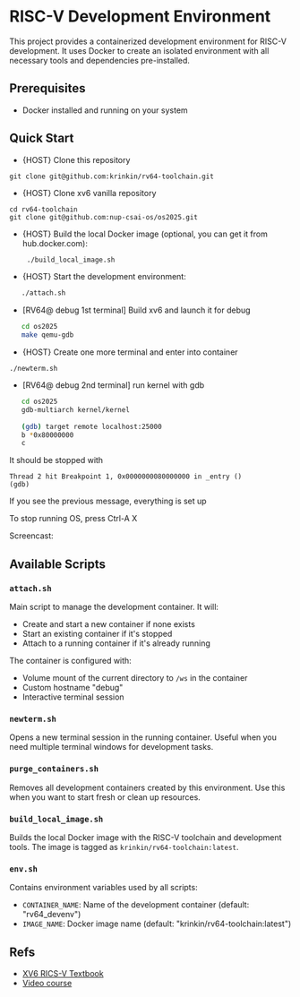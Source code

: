# RISC-V Development Environment

This project provides a containerized development environment for RISC-V development. It uses Docker to create an isolated environment with all necessary tools and dependencies pre-installed.

## Prerequisites

- Docker installed and running on your system

## Quick Start


- {HOST} Clone this repository
```
git clone git@github.com:krinkin/rv64-toolchain.git
```
- {HOST} Clone xv6 vanilla repository
```
cd rv64-toolchain
git clone git@github.com:nup-csai-os/os2025.git
```
- {HOST} Build the local Docker image (optional, you can get it from hub.docker.com):
  ```bash
   ./build_local_image.sh
   ```
- {HOST} Start the development environment:
```bash
   ./attach.sh
   ```
- [RV64@ debug 1st terminal] Build xv6 and launch it for debug
```bash
   cd os2025
   make qemu-gdb
   ```
- {HOST} Create one more terminal and enter into container
```
./newterm.sh
```
- [RV64@ debug 2nd terminal] run kernel with gdb
```bash
   cd os2025 
   gdb-multiarch kernel/kernel
   
   (gdb) target remote localhost:25000
   b *0x80000000
   c
```
It should be stopped with
```
Thread 2 hit Breakpoint 1, 0x0000000080000000 in _entry ()
(gdb)
```

If you see the previous message, everything is set up

To stop running OS, press Ctrl-A X

Screencast: 

## Available Scripts

### `attach.sh`

Main script to manage the development container. It will:
- Create and start a new container if none exists
- Start an existing container if it's stopped
- Attach to a running container if it's already running

The container is configured with:
- Volume mount of the current directory to `/ws` in the container
- Custom hostname "debug"
- Interactive terminal session

### `newterm.sh`
Opens a new terminal session in the running container. Useful when you need multiple terminal windows for development tasks.

### `purge_containers.sh`
Removes all development containers created by this environment. Use this when you want to start fresh or clean up resources.

### `build_local_image.sh`
Builds the local Docker image with the RISC-V toolchain and development tools. The image is tagged as `krinkin/rv64-toolchain:latest`.

### `env.sh`
Contains environment variables used by all scripts:
- `CONTAINER_NAME`: Name of the development container (default: "rv64_devenv")
- `IMAGE_NAME`: Docker image name (default: "krinkin/rv64-toolchain:latest")

## Refs
- [XV6 RICS-V Textbook](https://pdos.csail.mit.edu/6.828/2023/xv6/book-riscv-rev3.pdf)
- [Video course](https://www.youtube.com/watch?v=fWUJKH0RNFE&list=PLbtzT1TYeoMhTPzyTZboW_j7TPAnjv9XB)
